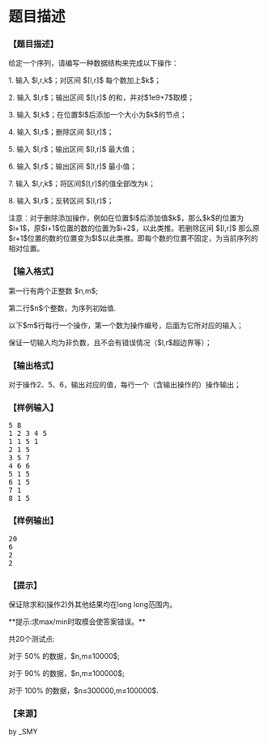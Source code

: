 # 题目描述


<h3>
【题目描述】
</h3>
<p>
给定一个序列，请编写一种数据结构来完成以下操作：
</p>
<p>
1. 输入 $l,r,k$；对区间 $[l,r]$ 每个数加上$k$；
</p>
<p>
2. 输入 $l,r$；输出区间 $[l,r]$ 的和，并对$1e9+7$取模；
</p>
<p>
3. 输入 $l,k$；在位置$l$后添加一个大小为$k$的节点；
</p>
<p>
4. 输入 $l,r$；删除区间 $[l,r]$；
</p>
<p>
5. 输入 $l,r$；输出区间 $[l,r]$ 最大值；
</p>
<p>
6. 输入 $l,r$；输出区间 $[l,r]$ 最小值；
</p>
<p>
7. 输入 $l,r,k$；将区间$[l,r]$的值全部改为k；
</p>
<p>
8. 输入 $l,r$；反转区间 $[l,r]$；
</p>
<p>
注意：对于删除添加操作，例如在位置$i$后添加值$k$，那么$k$的位置为$i+1$，原$i+1$位置的数的位置为$i+2$，以此类推。若删除区间 $[l,r]$ 那么原$r+1$位置的数的位置变为$l$以此类推。即每个数的位置不固定，为当前序列的相对位置。
</p>
<h3>
【输入格式】
</h3>
<p>
第一行有两个正整数 $n,m$;
</p>
<p>
第二行$n$个整数，为序列初始值.
</p>
<p>
以下$m$行每行一个操作，第一个数为操作编号，后面为它所对应的输入；
</p>
<p>
保证一切输入均为非负数，且不会有错误情况（$l,r$超边界等）；
</p>
<h3>
【输出格式】
</h3>
<p>
对于操作2、5、6，输出对应的值，每行一个（含输出操作的）操作输出；
</p>
<h3>
【样例输入】
</h3>
<pre>5 8
1 2 3 4 5
1 1 5 1
2 1 5
3 5 7
4 6 6
5 1 5
6 1 5
7 1
8 1 5
</pre>
<h3>
【样例输出】
</h3>
<pre>20
6
2
2
</pre>
<h3>
【提示】
</h3>
<p>
保证除求和(操作2)外其他结果均在long long范围内。
</p>
<p>
**提示:求max/min时取模会使答案错误。**
</p>
<p>
共20个测试点:
</p>
<p>
对于 50% 的数据，$n,m≤10000$;
</p>
<p>
对于 90% 的数据，$n,m≤100000$;
</p>
<p>
对于 100% 的数据，$n≤300000,m≤100000$.
</p>
<h3>
【来源】
</h3>
<p>
by _SMY
</p>

